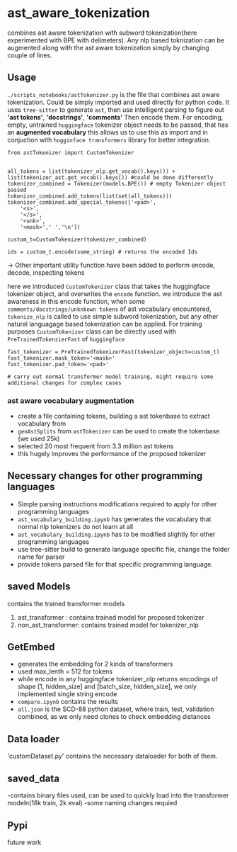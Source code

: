 # ast_aware_tokenization
combines ast aware tokenization with subword tokenization(here experimented with BPE with delimeters). Any nlp based toknization can be augmented along with the ast aware tokenization simply by changing couple of lines.

## Usage

`./scripts_notebooks/astTokenizer.py` is the file that combines ast aware tokenization. Could be simply imported and used directly for python code.
It uses `tree-sitter` to generate `ast`, then use intelligent parsing to figure out **'ast tokens'**, **'docstrings'**, **'comments'**
Then encode them. For encoding, empty, untrained `huggingface` tokenizer object needs to be passed, that has an **augmented vocabulary**
this allows us to use this as import and in conjuction with `hugginface transformers` library for better integration.


```
from astTokenizer import CustomTokenizer


all_tokens = list(tokenizer_nlp.get_vocab().keys()) +  list(tokenizer_ast.get_vocab().keys()) #could be done differently
tokenizer_combined = Tokenizer(models.BPE()) # empty Tokenizer object passed
tokenizer_combined.add_tokens(list(set(all_tokens))) 
tokenizer_combined.add_special_tokens(['<pad>',
    '<s>',
    '</s>',
    '<unk>',
    '<mask>',' ','\n'])

custom_t=CustomTokenizer(tokenizer_combined)

ids = custom_t.encode(some_string) # returns the encoded Ids

```
-> Other important utility function have been added to perform encode, decode, inspecting tokens

here we introduced `CustomTokenizer` class that takes the huggingface tokenizer object, and overwrites the `encode` function.
we introduce the ast awareness in this encode function, when some `comments/docstrings/unknkown tokens` of ast vocabulary encountered,
`tokenize_nlp` is called to use simple subword tokenization, but any other natural languagage based tokenization can be applied.
For training purposes `CustomTokenizer` class can be directly used with `PreTrainedTokenzierFast` of `huggingface`

```
fast_tokenizer = PreTrainedTokenizerFast(tokenizer_object=custom_t)
fast_tokenizer.mask_token='<mask>'
fast_tokenizer.pad_token='<pad>'

# carry out normal transformer model training, might require some additional changes for complex cases

```

### ast aware vocabulary augmentation
- create a file containing tokens, building a ast tokenbase to extract vocabulary from
- `genAstSplits` from `astTokenizer` can be used to create the tokenbase (we used 25k)
- selected 20 most frequent from 3.3 million ast tokens
- this hugely improves the performance of the proposed tokenizer

## Necessary changes for other programming languages
- Simple parsing instructions modifications required to apply for other programming languages
- `ast_vocabulary_building.ipynb` has generates the vocabulary that normal nlp tokenizers do not learn at all
- `ast_vocabulary_building.ipynb` has to be modified slightly for other programming languages
- use tree-sitter build to generate language specific file, change the folder name for parser
- provide tokens parsed file for that specific programming language.

## saved Models
contains the trained transformer models
1. ast_transformer :  contains trained model for proposed tokenizer
2. non_ast_transformer: contains trained model for tokenizer_nlp

## GetEmbed
- generates the embedding for 2 kinds of transformers
- used max_lenth = 512 for tokens
-  while encode in any huggingface tokenizer_nlp returns encodings of shape [1, hidden_size] and [batch_size, hidden_size], we only implemented single string encode
- `compare.ipynb` contains the results
- `all.json` is the SCD-88 python dataset, where train, test, validation combined, as we only need clones
  to check embedding distances
## Data loader
'customDataset.py' contains the necessary dataloader for both of them.
## saved_data

-contains binary files used, can be used to quickly load into the transformer modeln(18k train, 2k eval)
-some naming changes requied

## Pypi
future work

